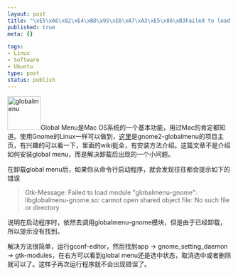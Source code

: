 ```yaml
--- 
layout: post
title: "\xE5\xA6\x82\xE4\xBD\x95\xE8\xA7\xA3\xE5\x86\xB3Failed to load module \"globalmenu-gnome\""
published: true
meta: {}

tags: 
- Linux
- Software
- Ubuntu
type: post
status: publish
---
```

<img class="alignnone" src="http://farm3.static.flickr.com/2759/4125268091_88e3b40a34_s.jpg" alt="globalmenu" width="75" height="75" />Global Menu是Mac OS系统的一个基本功能，用过Mac的肯定都知道。使用Gnome的Linux一样可以做到，<a href="http://code.google.com/p/gnome2-globalmenu/">这里</a>是gnome2-globalmenu的项目主页，有兴趣的可以看一下，里面的wiki挺全，有安装方法介绍。这篇文章不是介绍如何安装global menu，而是解决卸载后出现的一个小问题。

在卸载global menu后，如果你从命令行启动程序，就会发现往往都会提示如下的错误
<blockquote>Gtk-Message: Failed to load module "globalmenu-gnome": libglobalmenu-gnome.so: cannot open shared object file: No such file or directory</blockquote>
说明在启动程序时，依然去调用globalmenu-gnome模块，但是由于已经卸载，所以提示没有找到。

解决方法很简单，运行gconf-editor，然后找到app -> gnome_setting_daemon -> gtk-modules，在右方可以看到global menu还是选中状态，取消选中或者删除就可以了。这样子再次运行程序就不会出现错误了。
<div id="_mcePaste" style="position: absolute; left: -10000px; top: 0px; width: 1px; height: 1px; overflow-x: hidden; overflow-y: hidden;">gconf-editorg</div>
